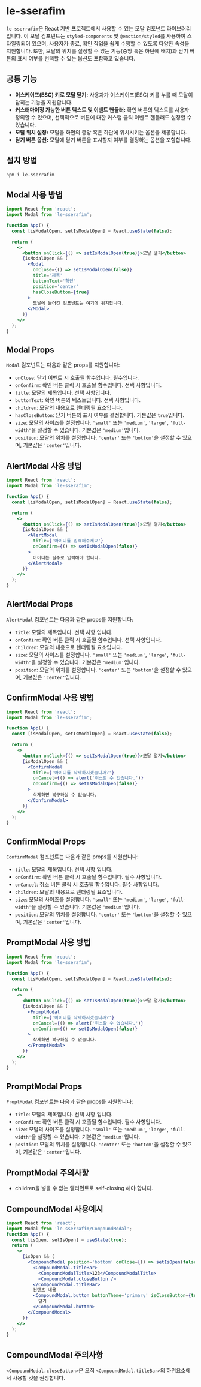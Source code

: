 # le-sserafim

`le-sserrafim`은 React 기반 프로젝트에서 사용할 수 있는 모달 컴포넌트 라이브러리입니다. 이 모달 컴포넌트는 `styled-components` 및 `@emotion/styled`를 사용하여 스타일링되어 있으며, 사용자가 종료, 확인 작업을 쉽게 수행할 수 있도록 다양한 속성을 지원합니다. 또한, 모달의 위치를 설정할 수 있는 기능(중앙 혹은 하단에 배치)과 닫기 버튼의 표시 여부를 선택할 수 있는 옵션도 포함하고 있습니다.

## 공통 기능

- **이스케이프(ESC) 키로 모달 닫기:** 사용자가 이스케이프(ESC) 키를 누를 때 모달이 닫히는 기능을 지원합니다.
- **커스터마이징 가능한 버튼 텍스트 및 이벤트 핸들러:** 확인 버튼의 텍스트를 사용자 정의할 수 있으며, 선택적으로 버튼에 대한 커스텀 클릭 이벤트 핸들러도 설정할 수 있습니다.
- **모달 위치 설정:** 모달을 화면의 중앙 혹은 하단에 위치시키는 옵션을 제공합니다.
- **닫기 버튼 옵션:** 모달에 닫기 버튼을 표시할지 여부를 결정하는 옵션을 포함합니다.

## 설치 방법

```bash
npm i le-sserrafim
```

## Modal 사용 방법

```jsx
import React from 'react';
import Modal from 'le-sserafim';

function App() {
  const [isModalOpen, setIsModalOpen] = React.useState(false);

  return (
    <>
      <button onClick={() => setIsModalOpen(true)}>모달 열기</button>
      {isModalOpen && (
        <Modal
          onClose={() => setIsModalOpen(false)}
          title='제목'
          buttonText='확인'
          position='center'
          hasCloseButton={true}
        >
          모달에 들어간 컴포넌트는 여기에 위치합니다.
        </Modal>
      )}
    </>
  );
}
```

## Modal Props

`Modal` 컴포넌트는 다음과 같은 props를 지원합니다:

- `onClose`: 닫기 이벤트 시 호출될 함수입니다. 필수입니다.
- `onConfirm`: 확인 버튼 클릭 시 호출될 함수입니다. 선택 사항입니다.
- `title`: 모달의 제목입니다. 선택 사항입니다.
- `buttonText`: 확인 버튼의 텍스트입니다. 선택 사항입니다.
- `children`: 모달의 내용으로 렌더링될 요소입니다.
- `hasCloseButton`: 닫기 버튼의 표시 여부를 결정합니다. 기본값은 `true`입니다.
- `size`: 모달의 사이즈를 설정합니다. `'small'` 또는 `'medium'`, `'large'`, `'full-width'`을 설정할 수 있습니다. 기본값은 `'medium'`입니다.
- `position`: 모달의 위치를 설정합니다. `'center'` 또는 `'bottom'`을 설정할 수 있으며, 기본값은 `'center'`입니다.

## AlertModal 사용 방법

```jsx
import React from 'react';
import Modal from 'le-sserafim';

function App() {
  const [isModalOpen, setIsModalOpen] = React.useState(false);

  return (
    <>
      <button onClick={() => setIsModalOpen(true)}>모달 열기</button>
      {isModalOpen && (
        <AlertModal
          title={'아이디를 입력해주세요'}
          onConfirm={() => setIsModalOpen(false)}
        >
          아이디는 필수로 입력해야 합니다.
        </AlertModal>
      )}
    </>
  );
}
```

## AlertModal Props

`AlertModal` 컴포넌트는 다음과 같은 props를 지원합니다:

- `title`: 모달의 제목입니다. 선택 사항 입니다.
- `onConfirm`: 확인 버튼 클릭 시 호출될 함수입니다. 선택 사항입니다.
- `children`: 모달의 내용으로 렌더링될 요소입니다.
- `size`: 모달의 사이즈를 설정합니다. `'small'` 또는 `'medium'`, `'large'`, `'full-width'`을 설정할 수 있습니다. 기본값은 `'medium'`입니다.
- `position`: 모달의 위치를 설정합니다. `'center'` 또는 `'bottom'`을 설정할 수 있으며, 기본값은 `'center'`입니다.

## ConfirmModal 사용 방법

```jsx
import React from 'react';
import Modal from 'le-sserafim';

function App() {
  const [isModalOpen, setIsModalOpen] = React.useState(false);

  return (
    <>
      <button onClick={() => setIsModalOpen(true)}>모달 열기</button>
      {isModalOpen && (
        <ConfirmModal
          title={'아이디를 삭제하시겠습니까?'}
          onCancel={() => alert('취소할 수 없습니다.')}
          onConfirm={() => setIsModalOpen(false)}
        >
          삭제하면 복구하실 수 없습니다.
        </ConfirmModal>
      )}
    </>
  );
}
```

## ConfirmModal Props

`ConfirmModal` 컴포넌트는 다음과 같은 props를 지원합니다:

- `title`: 모달의 제목입니다. 선택 사항 입니다.
- `onConfirm`: 확인 버튼 클릭 시 호출될 함수입니다. 필수 사항입니다.
- `onCancel`: 취소 버튼 클릭 시 호출될 함수입니다. 필수 사항입니다.
- `children`: 모달의 내용으로 렌더링될 요소입니다.
- `size`: 모달의 사이즈를 설정합니다. `'small'` 또는 `'medium'`, `'large'`, `'full-width'`을 설정할 수 있습니다. 기본값은 `'medium'`입니다.
- `position`: 모달의 위치를 설정합니다. `'center'` 또는 `'bottom'`을 설정할 수 있으며, 기본값은 `'center'`입니다.

## PromptModal 사용 방법

```jsx
import React from 'react';
import Modal from 'le-sserafim';

function App() {
  const [isModalOpen, setIsModalOpen] = React.useState(false);

  return (
    <>
      <button onClick={() => setIsModalOpen(true)}>모달 열기</button>
      {isModalOpen && (
        <PromptModal
          title={'아이디를 삭제하시겠습니까?'}
          onCancel={() => alert('취소할 수 없습니다.')}
          onConfirm={() => setIsModalOpen(false)}
        >
          삭제하면 복구하실 수 없습니다.
        </PromptModal>
      )}
    </>
  );
}
```

## PromptModal Props

`ProptModal` 컴포넌트는 다음과 같은 props를 지원합니다:

- `title`: 모달의 제목입니다. 선택 사항 입니다.
- `onConfirm`: 확인 버튼 클릭 시 호출될 함수입니다. 필수 사항입니다.
- `size`: 모달의 사이즈를 설정합니다. `'small'` 또는 `'medium'`, `'large'`, `'full-width'`을 설정할 수 있습니다. 기본값은 `'medium'`입니다.
- `position`: 모달의 위치를 설정합니다. `'center'` 또는 `'bottom'`을 설정할 수 있으며, 기본값은 `'center'`입니다.

## PromptModal 주의사항

- children을 넣을 수 없는 엘리먼트로 self-closing 해야 합니다.

## CompoundModal 사용예시

```jsx
import React from 'react';
import Modal from 'le-sserrafim/CompoundModal';
function App() {
  const [isOpen, setIsOpen] = useState(true);
  return (
    <>
      {isOpen && (
        <CompoundModal position='bottom' onClose={() => setIsOpen(false)}>
          <CompoundModal.titleBar>
            <CompoundModalTitle>123</CompoundModalTitle>
            <CompoundModal.closeButton />
          </CompoundModal.titleBar>
          컨텐츠 내용
          <CompoundModal.button buttonTheme='primary' isCloseButton={true}>
            닫기
          </CompoundModal.button>
        </CompoundModal>
      )}
    </>
  );
}
```

## CompoundModal 주의사항

`<CompoundModal.closeButton>`은 오직 `<CompoundModal.titleBar>`의 하위요소에서 사용할 것을 권장합니다.

